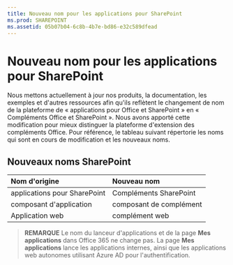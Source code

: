 ```yaml
---
title: Nouveau nom pour les applications pour SharePoint
ms.prod: SHAREPOINT
ms.assetid: 05b07b04-6c8b-4b7e-bd86-e32c589dfead
---
```



# Nouveau nom pour les applications pour SharePoint

Nous mettons actuellement à jour nos produits, la documentation, les exemples et d'autres ressources afin qu'ils reflètent le changement de nom de la plateforme de « applications pour Office et SharePoint » en « Compléments Office et SharePoint ». Nous avons apporté cette modification pour mieux distinguer la plateforme d'extension des compléments Office. Pour référence, le tableau suivant répertorie les noms qui sont en cours de modification et les nouveaux noms.





## Nouveaux noms SharePoint
<a name="bk_newname"> </a>



|**Nom d'origine**|**Nouveau nom**|
|:-----|:-----|
|applications pour SharePoint  <br/> |Compléments SharePoint  <br/> |
|composant d'application  <br/> |composant de complément  <br/> |
|Application web  <br/> |complément web  <br/> |
 

> **REMARQUE**
> Le nom du lanceur d'applications et de la page **Mes applications** dans Office 365 ne change pas. La page **Mes applications** lance les applications internes, ainsi que les applications web autonomes utilisant Azure AD pour l'authentification.





